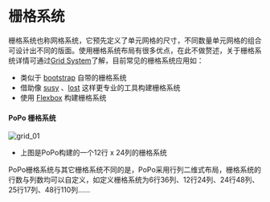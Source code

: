 # 栅格系统

[1]: https://en.wikipedia.org/wiki/Grid_(graphic_design)

栅格系统也称网格系统，它预先定义了单元网格的尺寸，不同数量单元网格的组合可设计出不同的版面。使用栅格系统布局有很多优点，在此不做赘述，关于栅格系统详情可通过[Grid System][1]了解，目前常见的栅格系统应用如：

- 类似于 [bootstrap](https://github.com/twbs/bootstrap) 自带的栅格系统
- 借助像 [susy](https://github.com/oddbird/susy/) 、[lost](https://github.com/peterramsing/lost) 这样更专业的工具构建栅格系统
- 使用 [Flexbox](https://developer.mozilla.org/en-US/docs/Learn/CSS/CSS_layout/Flexbox) 构建栅格系统

#### PoPo 栅格系统

![grid_01](_images/grid_01.png)
- 上图是PoPo构建的一个12行 x 24列的栅格系统

PoPo栅格系统与其它栅格系统不同的是，PoPo采用行列二维式布局，栅格系统的行数与列数均可以自定义，如定义栅格系统为6行36列、12行24列、24行48列、25行17列、48行110列……